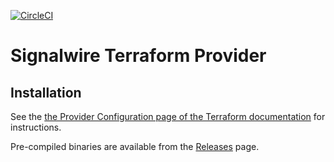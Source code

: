 [![CircleCI](https://circleci.com/gh/kitt-technology/terraform-provider-signalwire/tree/master.svg?style=svg)](https://circleci.com/gh/kitt-technology/terraform-provider-signalwire/tree/master)
# Signalwire Terraform Provider

## Installation

See the [the Provider Configuration page of the Terraform documentation](https://www.terraform.io/docs/configuration/providers.html#third-party-plugins) for instructions.

Pre-compiled binaries are available from the [Releases](https://github.com/kitt-technology/terraform-provider-signalwire/releases) page.


